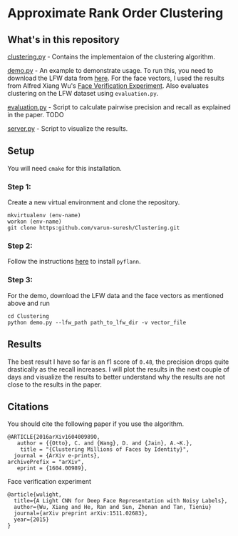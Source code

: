 # Approximate Rank Order Clustering

## What's in this repository
[clustering.py](https://github.com/varun-suresh/Clustering/blob/master/clustering.py) - Contains the implementaion of the clustering algorithm.

[demo.py](https://github.com/varun-suresh/Clustering/blob/master/demo.py) - An example to demonstrate usage. To run this, you need to download the LFW data from [here](http://vis-www.cs.umass.edu/lfw/). For the face vectors, I used the results from Alfred Xiang Wu's [Face Verification Experiment](https://github.com/AlfredXiangWu/face_verification_experiment/tree/master/results). Also evaluates clustering on the LFW dataset using `evaluation.py`.

[evaluation.py](https://github.com/varun-suresh/Clustering/blob/master/demo.py) - Script to calculate pairwise precision and recall as explained in the paper.
TODO

[server.py](https:github.com/varun-suresh/Clustering) - Script to visualize the results.

## Setup
You will need `cmake` for this installation.

### Step 1:
Create a new virtual environment and clone the repository.
```
mkvirtualenv (env-name)
workon (env-name)
git clone https:github.com/varun-suresh/Clustering.git
```

### Step 2:
Follow the instructions [here](http://www.cs.ubc.ca/research/flann/) to install `pyflann`.

### Step 3:
For the demo, download the LFW data and the face vectors as mentioned above and run

```
cd Clustering
python demo.py --lfw_path path_to_lfw_dir -v vector_file
```

## Results
The best result I have so far is an f1 score of `0.48`, the precision drops quite drastically as the recall increases. I will plot the results in the next couple of days and visualize the results to better understand why the results are not close to the results in the paper.

## Citations
You should cite the following paper if you use the algorithm.
```
@ARTICLE{2016arXiv160400989O,
   author = {{Otto}, C. and {Wang}, D. and {Jain}, A.~K.},
    title = "{Clustering Millions of Faces by Identity}",
  journal = {ArXiv e-prints},
archivePrefix = "arXiv",
   eprint = {1604.00989},
```
Face verification experiment
```
@article{wulight,
  title={A Light CNN for Deep Face Representation with Noisy Labels},
  author={Wu, Xiang and He, Ran and Sun, Zhenan and Tan, Tieniu}
  journal={arXiv preprint arXiv:1511.02683},
  year={2015}
}
```
